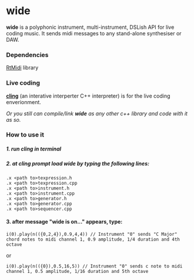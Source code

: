 # wide 

__wide__ is a polyphonic instrument, multi-instrument, DSLish API for live coding music. It sends midi messages to any stand-alone synthesiser or DAW.

### Dependencies

[RtMidi](http://www.music.mcgill.ca/~gary/rtmidi/) library

### Live coding

[__cling__](https://github.com/root-project/cling.git) (an interative interperter C++ interpreter) is for the live coding enverionment.

*Or you still can compile/link __wide__ as any other c++ library and code with it as so.*
	
### How to use it

##### 1. run cling in terminal
##### 2. at cling prompt load *wide* by typing the following lines:
	.x <path to>texpression.h
	.x <path to>texpression.cpp
	.x <path to>instrument.h
	.x <path to>instrument.cpp
	.x <path to>generator.h
	.x <path to>generator.cpp
	.x <path to>sequencer.cpp
#### 3. after message "wide is on..." appears, type:
	
`i(0).play(n(({0,2,4}),0.9,4,4)) // Instrument "0" sends "C Major" chord notes to midi channel 1, 0.9 amplitude, 1/4 duration and 4th octave`	

or

`i(0).play(n(({0}),0.5,16,5)) // Instrument "0" sends c note to midi channel 1, 0.5 amplitude, 1/16 duration and 5th octave`


